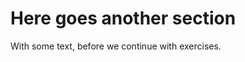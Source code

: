<!-- !split -->
<!-- jupyter-book 05_testdoc.md -->
# Here goes another section

With some text, before we continue with exercises.

